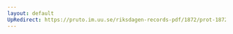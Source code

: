 ```yaml
---
layout: default
UpRedirect: https://pruto.im.uu.se/riksdagen-records-pdf/1872/prot-1872--ak--127.pdf
---
```

